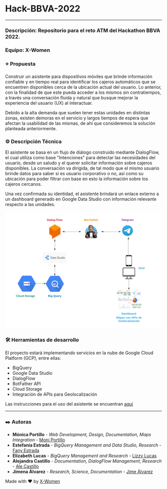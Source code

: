 # Hack-BBVA-2022
---
### Descripción: Repositorio para el reto ATM del Hackathon BBVA 2022.

### Equipo: X-Women

### :star: Propuesta
Construir un asistente para dispositivos móviles que brinde información confiable y en tiempo real para identificar los cajeros automáticos que se encuentren disponibles cerca de la ubicación actual del usuario. Lo anterior, con la finalidad de que este pueda acceder a los mismos sin contratiempos, a través una conversación fluida y natural que busque mejorar la experiencia del usuario (UX) al interactuar.

Debido a la alta demanda que suelen tener estas unidades en distintas zonas, existen demoras en el servicio y largos tiempos de espera que afectan la usabilidad de las mismas, de ahí que consideremos la solución planteada anteriormente.

### ⚙️ Descripción Técnica
El asistente se basa en un flujo de diálogo construido mediante DialogFlow, el cual utiliza como base "Intenciones" para detectar las necesidades del usuario, desde un saludo y el querer solicitar información sobre cajeros disponibles. La conversación va dirigida, de tal modo que el mismo usuario brinde datos para saber si es usuario corporativo o no, así como su ubicación para poder filtrar con base en esto la información sobre los cajeros cercanos.

Una vez confirmada su identidad, el asistente brindará un enlace externo a un dashboard generado en Google Data Studio con información relevante respecto a las unidades.

![Arquitectura Adiutans](./images/arquitectura-adiutans.png)

### 🛠️ Herramientas de desarrollo 

El proyecto estará implementando servicios en la nube de Google Cloud Platform (GCP), entre ellas:

+ BigQuery
+ Google Data Studio
+ DialogFlow
+ BotFather API
+ Cloud Storage
+ Integración de APIs para Geolocalización

Las instrucciones para el uso del asistente se encuentran [aquí](https://github.com/aleepsy/Hack-BBVA-2022/blob/main/instrucciones-adiutans.md)

---

### ✒️ Autoras

* **Mónica Portillo** - *Web Development, Design, Documentation, Maps Integration* -  [Moni Portillo](https://github.com/monicaps)
* **Estefanía Estrada** - *BigQuery Management and Data Studio, Research* -  [Fany Estrada](https://github.com/FanyEstrada)
* **Elizabeth Lucas** - *BigQuery Management and Research* -  [Lizzy Lucas](https://github.com/LizzyLucas)
* **Alejandra Castillo** - *Documentation, DialogFlow Management, Research* - [Ale Castillo](https://github.com/aleepsy)
* **Jimena Álvarez** - *Research, Science, Documentation* - [Jime Álvarez](https://github.com/5inope)


Made with :heart: by [X-Women](https://github.com/x-women-mx)

